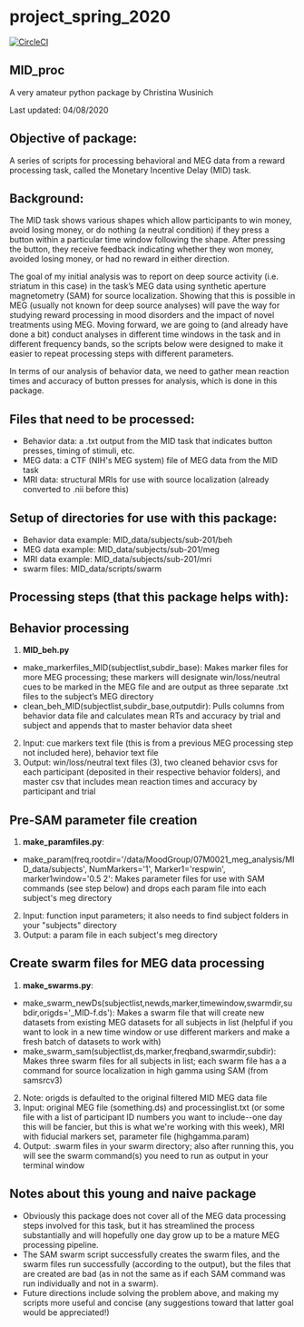 # project_spring_2020

[![CircleCI](https://circleci.com/gh/biof309/project_spring_2020/tree/master.svg?style=shield)](https://circleci.com/gh/biof309/project_spring_2020/tree/master)

## MID_proc
A very amateur python package by Christina Wusinich

Last updated: 04/08/2020

## Objective of package:  
A series of scripts for processing behavioral and MEG data from a reward processing task, called the Monetary Incentive Delay (MID) task.

## Background:  
The MID task shows various shapes which allow participants to win money, avoid losing money, or do nothing (a neutral condition) if they press a button within a particular time window following the shape. After pressing the button, they receive feedback indicating whether they won money, avoided losing money, or had no reward in either direction.

The goal of my initial analysis was to report on deep source activity (i.e. striatum in this case) in the task’s MEG data using synthetic aperture magnetometry (SAM) for source localization. Showing that this is possible in MEG (usually not known for deep source analyses) will pave the way for studying reward processing in mood disorders and the impact of novel treatments using MEG. Moving forward, we are going to (and already have done a bit) conduct analyses in different time windows in the task and in different frequency bands, so the scripts below were designed to make it easier to repeat processing steps with different parameters.

In terms of our analysis of behavior data, we need to gather mean reaction times and accuracy of button presses for analysis, which is done in this package.

## Files that need to be processed:  
-	Behavior data: a .txt output from the MID task that indicates button presses, timing of stimuli, etc.
-	MEG data: a CTF (NIH's MEG system) file of MEG data from the MID task
-	MRI data: structural MRIs for use with source localization (already converted to .nii before this)

## Setup of directories for use with this package:
-	Behavior data example: MID_data/subjects/sub-201/beh
-	MEG data example: MID_data/subjects/sub-201/meg
-	MRI data example: MID_data/subjects/sub-201/mri
-	swarm files: MID_data/scripts/swarm


## Processing steps (that this package helps with):  

##	Behavior processing
1.	**MID_beh.py** 
- make_markerfiles_MID(subjectlist,subdir_base): Makes marker files for more MEG processing; these markers will designate win/loss/neutral cues to be marked in the MEG file and are output as three separate .txt files to the subject’s MEG directory
-	clean_beh_MID(subjectlist,subdir_base,outputdir): Pulls columns from behavior data file and calculates mean RTs and accuracy by trial and subject and appends that to master behavior data sheet
2.	Input: cue markers text file (this is from a previous MEG processing step not included here), behavior text file
3.	Output: win/loss/neutral text files (3), two cleaned behavior csvs for each participant (deposited in their respective behavior folders), and master csv that includes mean reaction times and accuracy by participant and trial

##	Pre-SAM parameter file creation
1.	**make_paramfiles.py**:
-	make_param(freq,rootdir='/data/MoodGroup/07M0021_meg_analysis/MID_data/subjects', NumMarkers='1', Marker1='respwin', marker1window='0.5 2': Makes parameter files for use with SAM commands (see step below) and drops each param file into each subject's meg directory
2.	Input: function input parameters; it also needs to find subject folders in your "subjects" directory
3.	Output: a param file in each subject's meg directory

##	Create swarm files for MEG data processing
1.	**make_swarms.py**:
-	make_swarm_newDs(subjectlist,newds,marker,timewindow,swarmdir,subdir,origds='_MID-f.ds'): Makes a swarm file that will create new datasets from existing MEG datasets for all subjects in list (helpful if you want to look in a new time window or use different markers and make a fresh batch of datasets to work with)
-	make_swarm_sam(subjectlist,ds,marker,freqband,swarmdir,subdir): Makes three swarm files for all subjects in list; each swarm file has a a command for source localization in high gamma using SAM (from samsrcv3)
2. Note: origds is defaulted to the original filtered MID MEG data file
3.	Input: original MEG file (something.ds) and processinglist.txt (or some file with a list of participant ID numbers you want to include--one day this will be fancier, but this is what we're working with this week), MRI with fiducial markers set, parameter file (highgamma.param)
4.	Output: .swarm files in your swarm directory; also after running this, you will see the swarm command(s) you need to run as output in your terminal window


## Notes about this young and naive package
-	Obviously this package does not cover all of the MEG data processing steps involved for this task, but it has streamlined the process substantially and will hopefully one day grow up to be a mature MEG processing pipeline.
-	The SAM swarm script successfully creates the swarm files, and the swarm files run successfully (according to the output), but the files that are created are bad (as in not the same as if each SAM command was run individually and not in a swarm). 
- Future directions include solving the problem above, and making my scripts more useful and concise (any suggestions toward that latter goal would be appreciated!)
